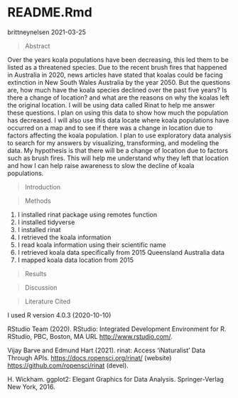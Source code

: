 README.Rmd
================
brittneynelsen
2021-03-25

> Abstract

Over the years koala populations have been decreasing, this led them to
be listed as a threatened species. Due to the recent brush fires that
happened in Australia in 2020, news articles have stated that koalas
could be facing extinction in New South Wales Australia by the year
2050. But the questions are, how much have the koala species declined
over the past five years? Is there a change of location? and what are
the reasons on why the koalas left the original location. I will be
using data called Rinat to help me answer these questions. I plan on
using this data to show how much the population has decreased. I will
also use this data locate where koala populations have occurred on a map
and to see if there was a change in location due to factors affecting
the koala population. I plan to use exploratory data analysis to search
for my answers by visualizing, transforming, and modeling the data. My
hypothesis is that there will be a change of location due to factors
such as brush fires. This will help me understand why they left that
location and how I can help raise awareness to slow the decline of koala
populations.

> Introduction

> Methods

1.  I installed rinat package using remotes function
2.  I installed tidyverse
3.  I installed rinat
4.  I retrieved the koala information
5.  I read koala information using their scientific name
6.  I retrieved koala data specifically from 2015 Queensland Australia
    data
7.  I mapped koala data location from 2015

> Results

> Discussion

> Literature Cited

I used R version 4.0.3 (2020-10-10)

RStudio Team (2020). RStudio: Integrated Development Environment for R.
RStudio, PBC, Boston, MA URL <http://www.rstudio.com/>.

Vijay Barve and Edmund Hart (2021). rinat: Access ‘iNaturalist’ Data
Through APIs. <https://docs.ropensci.org/rinat/> (website)
<https://github.com/ropensci/rinat> (devel).

H. Wickham. ggplot2: Elegant Graphics for Data Analysis. Springer-Verlag
New York, 2016.
